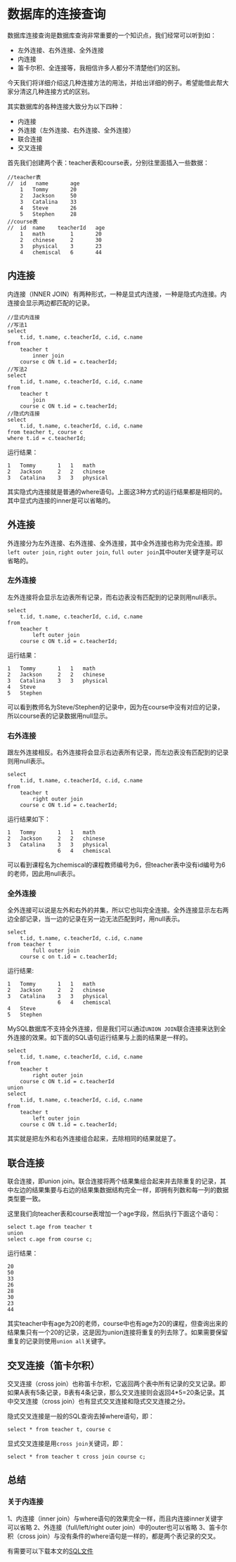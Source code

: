 # 数据库的连接查询

数据库连接查询是数据库查询非常重要的一个知识点，我们经常可以听到如：

- 左外连接、右外连接、全外连接
- 内连接
- 笛卡尔积、全连接等，我相信许多人都分不清楚他们的区别。

今天我们将详细介绍这几种连接方法的用法，并给出详细的例子。希望能借此帮大家分清这几种连接方式的区别。

其实数据库的各种连接大致分为以下四种：

- 内连接
- 外连接（左外连接、右外连接、全外连接）
- 联合连接
- 交叉连接

首先我们创建两个表：teacher表和course表，分别往里面插入一些数据：

```
//teacher表
//  id   name       age
    1   Tommy       20
    2   Jackson     50
    3   Catalina    33
    4   Steve       26
    5   Stephen     28
//course表
//  id  name	teacherId   age
    1   math        1       20
    2   chinese     2       30
    3   physical    3       23
    4   chemiscal   6       44
```

## 内连接 

内连接（INNER JOIN）有两种形式，一种是显式内连接，一种是隐式内连接。内连接会显示两边都匹配的记录。

```
//显式内连接
//写法1
select 
    t.id, t.name, c.teacherId, c.id, c.name
from
    teacher t
        inner join
    course c ON t.id = c.teacherId;
//写法2
select 
    t.id, t.name, c.teacherId, c.id, c.name
from
    teacher t
        join
    course c ON t.id = c.teacherId;
//隐式内连接
select 
    t.id, t.name, c.teacherId, c.id, c.name
from teacher t, course c
where t.id = c.teacherId;
```

运行结果：

```
1	Tommy		1	1	math
2	Jackson		2	2	chinese
3	Catalina	3	3	physical
```

其实隐式内连接就是普通的where语句。上面这3种方式的运行结果都是相同的。其中显式内连接的inner是可以省略的。

## 外连接

外连接分为左外连接、右外连接、全外连接，其中全外连接也称为完全连接。即`left outer join`, `right outer join`, `full outer join`其中outer关键字是可以省略的。

### 左外连接

左外连接将会显示左边表所有记录，而右边表没有匹配到的记录则用null表示。

```
select 
    t.id, t.name, c.teacherId, c.id, c.name
from
    teacher t
        left outer join
    course c ON t.id = c.teacherId;
```

运行结果：

```
1	Tommy		1	1	math
2	Jackson		2	2	chinese
3	Catalina	3	3	physical
4	Steve			
5	Stephen			
```

可以看到教师名为Steve/Stephen的记录中，因为在course中没有对应的记录，所以course表的记录数据用null显示。

### 右外连接

跟左外连接相反。右外连接将会显示右边表所有记录，而左边表没有匹配到的记录则用null表示。 

```
select 
    t.id, t.name, c.teacherId, c.id, c.name
from
    teacher t
        right outer join
    course c ON t.id = c.teacherId;
```

运行结果如下：

```
1	Tommy		1	1	math
2	Jackson		2	2	chinese
3	Catalina	3	3	physical
				6	4	chemiscal
```

可以看到课程名为chemiscal的课程教师编号为6，但teacher表中没有id编号为6的老师，因此用null表示。

### 全外连接

全外连接可以说是左外和右外的并集，所以它也叫完全连接。全外连接显示左右两边全部记录，当一边的记录在另一边无法匹配到时，用null表示。

```
select 
    t.id, t.name, c.teacherId, c.id, c.name
from teacher t
        full outer join
    course c on t.id = c.teacherId; 
```

运行结果:

```
1   Tommy       1   1   math
2   Jackson     2   2   chinese
3   Catalina    3   3   physical
                6   4   chemiscal
4   Steve           
5   Stephen         
```

MySQL数据库不支持全外连接，但是我们可以通过`UNION JOIN`联合连接来达到全外连接的效果。如下面的SQL语句运行结果与上面的结果是一样的。

```
select 
    t.id, t.name, c.teacherId, c.id, c.name
from
    teacher t
        right outer join
    course c ON t.id = c.teacherId
union
select 
    t.id, t.name, c.teacherId, c.id, c.name
from
    teacher t
        left outer join
    course c ON t.id = c.teacherId;
```

其实就是把左外和右外连接组合起来，去除相同的结果就是了。       

## 联合连接

联合连接，即union join。联合连接将两个结果集组合起来并去除重复的记录，其中左边的结果集要与右边的结果集数据结构完全一样，即拥有列数和每一列的数据类型要一致。

这里我们向teacher表和course表增加一个age字段，然后执行下面这个语句：

```
select t.age from teacher t
union
select c.age from course c;
```

运行结果：

```
20
50
33
26
28
30
23
44
```

其实teacher中有age为20的老师，course中也有age为20的课程，但查询出来的结果集只有一个20的记录，这是因为union连接将重复的列去除了。如果需要保留重复的记录则使用`union all`关键字。

## 交叉连接（笛卡尔积）

交叉连接（cross join）也称笛卡尔积，它返回两个表中所有记录的交叉记录。即如果A表有5条记录，B表有4条记录，那么交叉连接则会返回4*5=20条记录。其中交叉连接（cross join）也有显式交叉连接和隐式交叉连接之分。

隐式交叉连接是一般的SQL查询去掉where语句，即：

```
select * from teacher t, course c
```

显式交叉连接是用`cross join`关键词，即：

```
select * from teacher t cross join course c;
```

## 总结

### 关于内连接

1、内连接（inner join）与where语句的效果完全一样，而且内连接inner关键字可以省略
2、外连接（full/left/right outer join）中的outer也可以省略
3、笛卡尔积（cross join）与没有条件的where语句是一样的，都是两个表记录的交叉。

有需要可以下载本文的[SQL文件](db_join.sql)